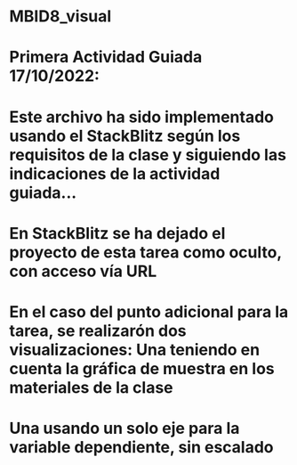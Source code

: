 # MBID8_visual
#
# Primera Actividad Guiada 17/10/2022:
#
# Este archivo ha sido implementado usando el StackBlitz según los requisitos de la clase y siguiendo las indicaciones de la actividad guiada...
# En StackBlitz se ha dejado el proyecto de esta tarea como oculto, con acceso vía URL
# En el caso del punto adicional para la tarea, se realizarón dos visualizaciones:  Una teniendo en cuenta la gráfica de muestra en los materiales de la clase 
#                                                                                   Una usando un solo eje para la variable dependiente, sin escalado
